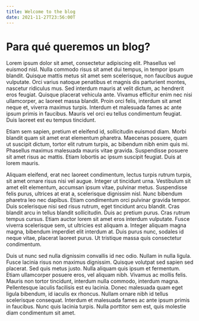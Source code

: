 ```yaml
---
title: Welcome to the blog
date: 2021-11-27T23:56:00T
---
```


# Para qué queremos un blog?

Lorem ipsum dolor sit amet, consectetur adipiscing elit. Phasellus vel euismod nisl. Nulla commodo risus sit amet dui tempus, in tempor ipsum blandit. Quisque mattis metus sit amet sem scelerisque, non faucibus augue vulputate. Orci varius natoque penatibus et magnis dis parturient montes, nascetur ridiculus mus. Sed interdum mauris at velit dictum, ac hendrerit eros feugiat. Quisque placerat vehicula ante. Vivamus efficitur enim nec nisi ullamcorper, ac laoreet massa blandit. Proin orci felis, interdum sit amet neque et, viverra maximus turpis. Interdum et malesuada fames ac ante ipsum primis in faucibus. Mauris vel orci eu tellus condimentum feugiat. Duis laoreet est eu tempus tincidunt.

Etiam sem sapien, pretium et eleifend id, sollicitudin euismod diam. Morbi blandit quam sit amet erat elementum pharetra. Maecenas posuere, quam ut suscipit dictum, tortor elit rutrum turpis, ac bibendum nibh enim quis mi. Phasellus maximus malesuada mauris vitae gravida. Suspendisse posuere sit amet risus ac mattis. Etiam lobortis ac ipsum suscipit feugiat. Duis at lorem mauris.

Aliquam eleifend, erat nec laoreet condimentum, lectus turpis rutrum turpis, sit amet ornare risus nisi vel augue. Integer ut tincidunt urna. Vestibulum sit amet elit elementum, accumsan ipsum vitae, pulvinar metus. Suspendisse felis purus, ultrices at erat a, scelerisque dignissim nisl. Nunc bibendum pharetra leo nec dapibus. Etiam condimentum orci pulvinar gravida tempor. Duis scelerisque nisi sed risus rutrum, eget tincidunt arcu blandit. Cras blandit arcu in tellus blandit sollicitudin. Duis ac pretium purus. Cras rutrum tempus cursus. Etiam auctor lorem sit amet eros interdum vulputate. Fusce viverra scelerisque sem, ut ultricies est aliquam a. Integer aliquam magna magna, bibendum imperdiet elit interdum at. Duis purus nunc, sodales id neque vitae, placerat laoreet purus. Ut tristique massa quis consectetur condimentum.

Duis ut nunc sed nulla dignissim convallis id nec odio. Nullam in nulla ligula. Fusce lacinia risus non maximus dignissim. Quisque volutpat sed sapien sed placerat. Sed quis metus justo. Nulla aliquam quis ipsum et fermentum. Etiam ullamcorper posuere eros, vel aliquam nibh. Vivamus ac mollis felis. Mauris non tortor tincidunt, interdum nulla commodo, interdum magna. Pellentesque iaculis facilisis est eu lacinia. Donec malesuada quam eget ligula bibendum, id iaculis ex rhoncus. Nullam ornare nibh id tellus scelerisque consequat. Interdum et malesuada fames ac ante ipsum primis in faucibus. Nunc quis lacinia turpis. Nulla porttitor sem est, quis molestie diam condimentum sit amet.